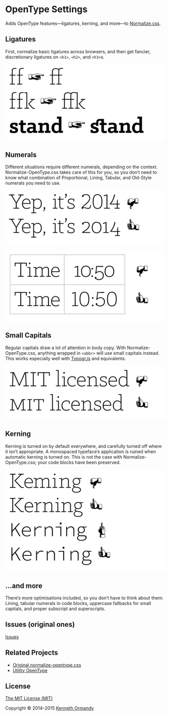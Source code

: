 # OpenType Settings

Adds OpenType features—ligatures, kerning, and more—to [Normalize.css](https://github.com/necolas/normalize.css).

## Ligatures

First, normalize basic ligatures across browsers, and then get fancier, discretionary ligatures on `<h1>`, `<h2>`, and `<h3>`s.

![An example of basic and discretionary ligatures.](assets/example-1.png)

## Numerals

Different situations require different numerals, depending on the context. Normalize-OpenType.css takes care of this for you, so you don’t need to know what combination of Proportional, Lining, Tabular, and Old-Style numerals you need to use.

![An example of old-style, proportional numerals.](assets/example-2.png)

![An example of tabular, lining numerals.](assets/example-3.png)

## Small Capitals

Regular capitals draw a lot of attention in body copy. With Normalize-OpenType.css, anything wrapped in `<abbr>` will use small capitals instead. This works especially well with [Typogr.js](https://github.com/ekalinin/typogr.js) and equivalents.

![An example of small capitals.](assets/example-4.png)

## Kerning

Kerning is turned on by default everywhere, and carefully turned off where it isn’t appropriate. A monospaced typeface’s application is ruined when automatic kerning is turned on. This is not the case with Normalize-OpenType.css; your code blocks have been preserved.

![A kerning example.](assets/example-5.png)

## …and more

There’s more optimisations included, so you don’t have to think about them: Lining, tabular numerals in code blocks, uppercase fallbacks for small capitals, and proper subscript and superscripts.

## Issues (original ones)

[Issues](https://github.com/kennethormandy/normalize-opentype.css/issues)

## Related Projects

- [Original normalize-opentype.css](https://github.com/kennethormandy/normalize-opentype.css)
- [Utility OpenType](https://github.com/kennethormandy/utility-opentype)

## License

[The MIT License (MIT)](LICENSE.md)

Copyright © 2014–2015 [Kenneth Ormandy](http://kennethormandy.com)
